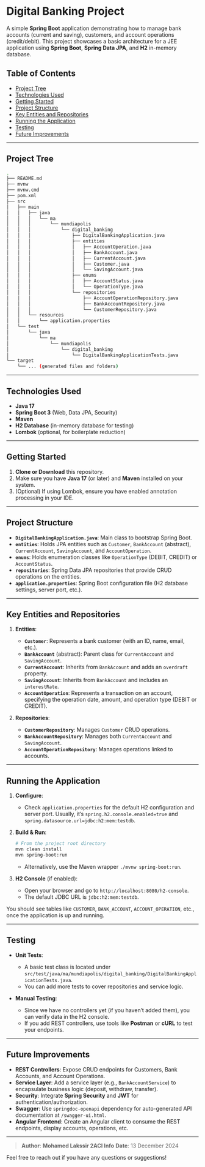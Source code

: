 # Digital Banking Project

A simple **Spring Boot** application demonstrating how to manage bank accounts (current and saving), customers, and account operations (credit/debit). This project showcases a basic architecture for a JEE application using **Spring Boot**, **Spring Data JPA**, and **H2** in-memory database.

## Table of Contents
- [Project Tree](#project-tree)
- [Technologies Used](#technologies-used)
- [Getting Started](#getting-started)
- [Project Structure](#project-structure)
- [Key Entities and Repositories](#key-entities-and-repositories)
- [Running the Application](#running-the-application)
- [Testing](#testing)
- [Future Improvements](#future-improvements)

---

## Project Tree

```bash
.
├── README.md
├── mvnw
├── mvnw.cmd
├── pom.xml
├── src
│   ├── main
│   │   ├── java
│   │   │   └── ma
│   │   │       └── mundiapolis
│   │   │           └── digital_banking
│   │   │               ├── DigitalBankingApplication.java
│   │   │               ├── entities
│   │   │               │   ├── AccountOperation.java
│   │   │               │   ├── BankAccount.java
│   │   │               │   ├── CurrentAccount.java
│   │   │               │   ├── Customer.java
│   │   │               │   └── SavingAccount.java
│   │   │               ├── enums
│   │   │               │   ├── AccountStatus.java
│   │   │               │   └── OperationType.java
│   │   │               └── repositories
│   │   │                   ├── AccountOperationRepository.java
│   │   │                   ├── BankAccountRepository.java
│   │   │                   └── CustomerRepository.java
│   │   └── resources
│   │       └── application.properties
│   └── test
│       └── java
│           └── ma
│               └── mundiapolis
│                   └── digital_banking
│                       └── DigitalBankingApplicationTests.java
└── target
    └── ... (generated files and folders)
```

---

## Technologies Used

- **Java 17**
- **Spring Boot 3** (Web, Data JPA, Security)
- **Maven**
- **H2 Database** (in-memory database for testing)
- **Lombok** (optional, for boilerplate reduction)

---

## Getting Started

1. **Clone or Download** this repository.
2. Make sure you have **Java 17** (or later) and **Maven** installed on your system.
3. (Optional) If using Lombok, ensure you have enabled annotation processing in your IDE.

---

## Project Structure

- **`DigitalBankingApplication.java`**: Main class to bootstrap Spring Boot.
- **`entities`**: Holds JPA entities such as `Customer`, `BankAccount` (abstract), `CurrentAccount`, `SavingAccount`, and `AccountOperation`.
- **`enums`**: Holds enumeration classes like `OperationType` (DEBIT, CREDIT) or `AccountStatus`.
- **`repositories`**: Spring Data JPA repositories that provide CRUD operations on the entities.
- **`application.properties`**: Spring Boot configuration file (H2 database settings, server port, etc.).

---

## Key Entities and Repositories

1. **Entities**:
    - **`Customer`**: Represents a bank customer (with an ID, name, email, etc.).
    - **`BankAccount`** (abstract): Parent class for `CurrentAccount` and `SavingAccount`.
    - **`CurrentAccount`**: Inherits from `BankAccount` and adds an `overdraft` property.
    - **`SavingAccount`**: Inherits from `BankAccount` and includes an `interestRate`.
    - **`AccountOperation`**: Represents a transaction on an account, specifying the operation date, amount, and operation type (DEBIT or CREDIT).

2. **Repositories**:
    - **`CustomerRepository`**: Manages `Customer` CRUD operations.
    - **`BankAccountRepository`**: Manages both `CurrentAccount` and `SavingAccount`.
    - **`AccountOperationRepository`**: Manages operations linked to accounts.

---

## Running the Application

1. **Configure**:
    - Check `application.properties` for the default H2 configuration and server port. Usually, it’s `spring.h2.console.enabled=true` and `spring.datasource.url=jdbc:h2:mem:testdb`.

2. **Build & Run**:
   ```bash
   # From the project root directory
   mvn clean install
   mvn spring-boot:run
   ```
    - Alternatively, use the Maven wrapper `./mvnw spring-boot:run`.

3. **H2 Console** (if enabled):
    - Open your browser and go to `http://localhost:8080/h2-console`.
    - The default JDBC URL is `jdbc:h2:mem:testdb`.

You should see tables like `CUSTOMER`, `BANK_ACCOUNT`, `ACCOUNT_OPERATION`, etc., once the application is up and running.

---

## Testing

- **Unit Tests**:
    - A basic test class is located under `src/test/java/ma/mundiapolis/digital_banking/DigitalBankingApplicationTests.java`.
    - You can add more tests to cover repositories and service logic.

- **Manual Testing**:
    - Since we have no controllers yet (if you haven’t added them), you can verify data in the H2 console.
    - If you add REST controllers, use tools like **Postman** or **cURL** to test your endpoints.

---

## Future Improvements

- **REST Controllers**: Expose CRUD endpoints for Customers, Bank Accounts, and Account Operations.
- **Service Layer**: Add a service layer (e.g., `BankAccountService`) to encapsulate business logic (deposit, withdraw, transfer).
- **Security**: Integrate **Spring Security** and **JWT** for authentication/authorization.
- **Swagger**: Use `springdoc-openapi` dependency for auto-generated API documentation at `/swagger-ui.html`.
- **Angular Frontend**: Create an Angular client to consume the REST endpoints, display accounts, operations, etc.

---

> **Author**: **Mohamed Lakssir 2ACI Info**
> **Date**: 13 December 2024

Feel free to reach out if you have any questions or suggestions!

